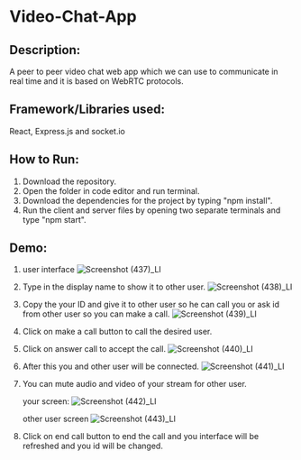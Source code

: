 # Video-Chat-App

## Description:
A peer to peer video chat web app which we can use to communicate in real time and it is based on WebRTC protocols.

## Framework/Libraries used:
React, Express.js and socket.io

## How to Run:
1. Download the repository.
2. Open the folder in code editor and run terminal.
3. Download the dependencies for the project by typing "npm install".
4. Run the client and server files by opening two separate terminals and type "npm start".

## Demo:
1. user interface
![Screenshot (437)_LI](https://github.com/dhananjay-Byte/Video-Chat-App/assets/82323909/f43d36b3-a430-439f-9d39-8ebbcf902bd0)

2. Type in the display name to show it to other user.
![Screenshot (438)_LI](https://github.com/dhananjay-Byte/Video-Chat-App/assets/82323909/09dec08f-7045-4635-b0aa-b7548b7ef969)

3. Copy the your ID and give it to other user so he can call you or ask id from other user so you can make a call.
![Screenshot (439)_LI](https://github.com/dhananjay-Byte/Video-Chat-App/assets/82323909/15d540ac-c353-4f25-932d-cd3e85a62c9d)

4. Click on make a call button to call the desired user.

5. Click on answer call to accept the call.
![Screenshot (440)_LI](https://github.com/dhananjay-Byte/Video-Chat-App/assets/82323909/0e24b872-b511-4fed-8f03-52938fe71e53)

6. After this you and other user will be connected.
![Screenshot (441)_LI](https://github.com/dhananjay-Byte/Video-Chat-App/assets/82323909/7f817c08-8d37-436a-816b-eee533d292a9)

7. You can mute audio and video of your stream for other user.

   your screen:
   ![Screenshot (442)_LI](https://github.com/dhananjay-Byte/Video-Chat-App/assets/82323909/1d244734-160a-4448-8714-28d310bd5bb2)

   other user screen
   ![Screenshot (443)_LI](https://github.com/dhananjay-Byte/Video-Chat-App/assets/82323909/c9ae9051-bb4c-4436-ae84-026d8acb5f8f)

9. Click on end call button to end the call and you interface will be refreshed and you id will be changed.
